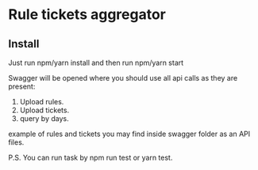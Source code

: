 # Rule tickets aggregator

## Install

Just run npm/yarn install
and then run npm/yarn start

Swagger will be opened where you should use all api calls as they are present:

1. Upload rules.
2. Upload tickets.
3. query by days.

example of rules and tickets you may find inside swagger folder as an API files.

P.S. You can run task by npm run test or yarn test.
